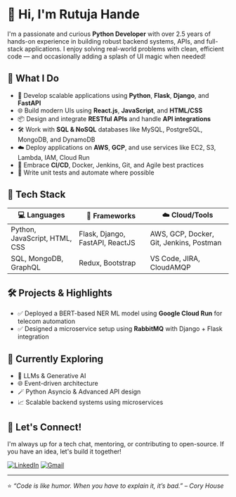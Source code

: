 # 👋 Hi, I'm Rutuja Hande

I'm a passionate and curious **Python Developer** with over 2.5 years of hands-on experience in building robust backend systems, APIs, and full-stack applications. I enjoy solving real-world problems with clean, efficient code — and occasionally adding a splash of UI magic when needed!

## 🚀 What I Do

- 🧠 Develop scalable applications using **Python**, **Flask**, **Django**, and **FastAPI**
- 🌐 Build modern UIs using **React.js**, **JavaScript**, and **HTML/CSS**
- 📦 Design and integrate **RESTful APIs** and handle **API integrations**
- 🛠️ Work with **SQL & NoSQL** databases like MySQL, PostgreSQL, MongoDB, and DynamoDB
- ☁️ Deploy applications on **AWS**, **GCP**, and use services like EC2, S3, Lambda, IAM, Cloud Run
- 🔄 Embrace **CI/CD**, Docker, Jenkins, Git, and Agile best practices
- 🧪 Write unit tests and automate where possible

## 🧰 Tech Stack

| 💻 Languages | 🧪 Frameworks | ☁️ Cloud/Tools |
|-------------|--------------|----------------|
| Python, JavaScript, HTML, CSS | Flask, Django, FastAPI, ReactJS | AWS, GCP, Docker, Git, Jenkins, Postman |
| SQL, MongoDB, GraphQL | Redux, Bootstrap | VS Code, JIRA, CloudAMQP |

## 🛠️ Projects & Highlights

- ✅ Deployed a BERT-based NER ML model using **Google Cloud Run** for telecom automation
- ✅ Designed a microservice setup using **RabbitMQ** with Django + Flask integration


## 🎯 Currently Exploring

- 🧠 LLMs & Generative AI
- 🌐 Event-driven architecture
- 🪄 Python Asyncio & Advanced API design
- 📈 Scalable backend systems using microservices

## 💬 Let's Connect!

I'm always up for a tech chat, mentoring, or contributing to open-source. If you have an idea, let's build it together!

[![LinkedIn](https://img.shields.io/badge/LinkedIn-Connect-blue)](https://www.linkedin.com/in/rutujaa-hande/)
[![Gmail](https://img.shields.io/badge/Gmail-rutujahande9999%40gmail.com-red)](mailto:rutujaacareers@gmail.com)

---

⭐️ _“Code is like humor. When you have to explain it, it’s bad.” – Cory House_

<!--
**rutuja0301/rutuja0301** is a ✨ _special_ ✨ repository because its `README.md` (this file) appears on your GitHub profile.

Here are some ideas to get you started:

- 🔭 I’m currently working on ...
- 🌱 I’m currently learning ...
- 👯 I’m looking to collaborate on ...
- 🤔 I’m looking for help with ...
- 💬 Ask me about ...
- 📫 How to reach me: ...
- 😄 Pronouns: ...
- ⚡ Fun fact: ...
-->
